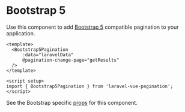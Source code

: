 # Bootstrap 5

Use this component to add [Bootstrap 5](https://getbootstrap.com/docs/5.2/) compatible pagination to your application.

```vue
<template>
  <Bootstrap5Pagination
      :data="laravelData"
      @pagination-change-page="getResults"
  />
</template>

<script setup>
import { Bootstrap5Pagination } from 'laravel-vue-pagination';
</script>
```

See the Bootstrap specific [props](/api/bootstrap-props.html) for this component.